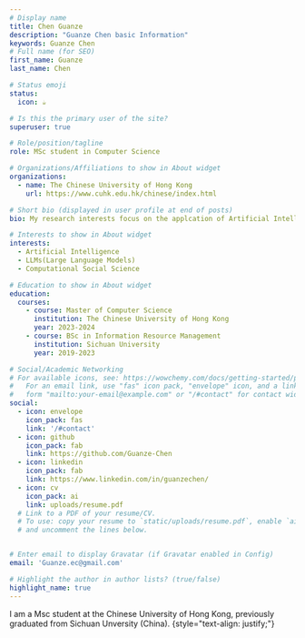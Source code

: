 ```yaml
---
# Display name
title: Chen Guanze
description: "Guanze Chen basic Information"
keywords: Guanze Chen
# Full name (for SEO)
first_name: Guanze
last_name: Chen

# Status emoji
status:
  icon: ☕️

# Is this the primary user of the site?
superuser: true

# Role/position/tagline
role: MSc student in Computer Science

# Organizations/Affiliations to show in About widget
organizations:
  - name: The Chinese University of Hong Kong
    url: https://www.cuhk.edu.hk/chinese/index.html

# Short bio (displayed in user profile at end of posts)
bio: My research interests focus on the applcation of Artificial Intelligence in Health, social science and so on.

# Interests to show in About widget
interests:
  - Artificial Intelligence
  - LLMs(Large Language Models)
  - Computational Social Science

# Education to show in About widget
education:
  courses:
    - course: Master of Computer Science
      institution: The Chinese University of Hong Kong
      year: 2023-2024
    - course: BSc in Information Resource Management
      institution: Sichuan University
      year: 2019-2023

# Social/Academic Networking
# For available icons, see: https://wowchemy.com/docs/getting-started/page-builder/#icons
#   For an email link, use "fas" icon pack, "envelope" icon, and a link in the
#   form "mailto:your-email@example.com" or "/#contact" for contact widget.
social:
  - icon: envelope
    icon_pack: fas
    link: '/#contact'
  - icon: github
    icon_pack: fab
    link: https://github.com/Guanze-Chen
  - icon: linkedin
    icon_pack: fab
    link: https://www.linkedin.com/in/guanzechen/
  - icon: cv
    icon_pack: ai
    link: uploads/resume.pdf
  # Link to a PDF of your resume/CV.
  # To use: copy your resume to `static/uploads/resume.pdf`, enable `ai` icons in `params.yaml`,
  # and uncomment the lines below.


# Enter email to display Gravatar (if Gravatar enabled in Config)
email: 'Guanze.ec@gmail.com'

# Highlight the author in author lists? (true/false)
highlight_name: true
---
```


I am a Msc student at the Chinese University of Hong Kong, previously graduated from Sichuan Unversity (China).
{style="text-align: justify;"}

